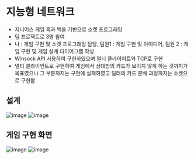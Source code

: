 # 지능형 네트워크 
- 지니어스 게임 흑과 백을 기반으로 소켓 프로그래밍
- 팀 프로젝트로 3명 참여
- 나 : 게임 구현 및 소켓 프로그래밍 담당, 팀원1 : 게임 구현 및 아이디어, 팀원 2 : 게임 구현 및 게임 설계 다이어그램 작성
- Winsock API 사용하여 구현하였으며 멀티 클라이어트와 TCP로 구현
- 멀티 클라이언트로 구현하여 게임에서 상대방의 카드가 보이지 않게 하는 것까지가 목표였으나 그 부분까지는 구현에 실패하였고 딜러의 카드 분배 과정까지는 소켓으로 구현함


## 설계 
![image](https://github.com/unaexoo/Study/assets/142863284/43e0e91e-7ade-4d41-aaf7-7acad49e08a3)
![image](https://github.com/unaexoo/Study/assets/142863284/08130266-5895-4e56-892d-12413826ba6f)

## 게임 구현 화면
![image](https://github.com/unaexoo/Study/assets/142863284/0b68c2b4-083e-49f4-b601-1fdd83b7c87f)
![image](https://github.com/unaexoo/Study/assets/142863284/748fe30a-442d-4993-b0d7-a8565551ad49)
